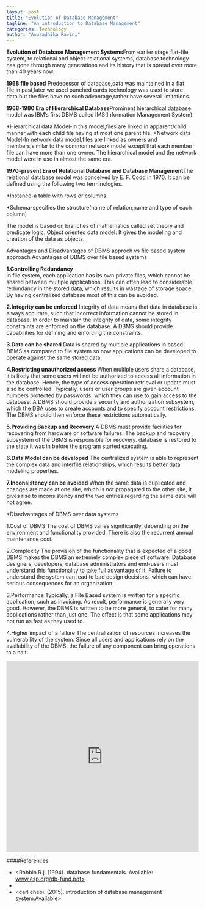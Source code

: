 ```yaml
---
layout: post
title: "Evolution of Database Management"
tagline: "An introduction to Database Management"
categories: Technology
author: "Anuradhika Ravini"
---
```


**Evolution of Database Management Systems**From earlier stage flat-file system, to relational and object-relational systems, database technology has gone through many generations and its history that is spread over more than 40 years now.

**1968 file based**
Predecessor of database,data was maintained in a flat file.in past,later we used punched cards technology was used to store data.but the files have no such advantage,rather have several limitations.

**1968-1980 Era of Hierarchical Database**Prominent hierarchical database model was IBM’s first DBMS called IMS(Information Management System).

*Hierarchical data Model-In this model,files are linked in apparent/child manner,with each child file having at most one parent file.
*Network data Model-In network data model,files are linked as owners and members,similar to the common network model except that each member file can have more than one owner.
The hierarchical model and the network model were in use in almost the same era.

**1970-present Era of Relational Database and Database Management**The relational database model was conceived by E. F. Codd in 1970. It can be defined using the following two terminologies.

*Instance-a table with rows or columns.

*Schema-specifies the structure(name of relation,name and type of each column)

The model is based on branches of mathematics called set theory and predicate logic.
Object oriented data model:
It gives the modeling and creation of the data as objects.

Advantages and Disadvantages of DBMS approch vs file based system approach
Advantages of DBMS over file based systems

**1.Controlling Redundancy**       
In file system, each application has its own private files, which cannot be shared between multiple applications. This can often lead to considerable redundancy in the stored data, which results in wastage of storage space. By having centralized database most of this can be avoided.

**2.Integrity can be enforced**
Integrity of data means that data in database is always accurate, such that incorrect information cannot be stored in database. In order to maintain the integrity of data, some integrity constraints are enforced on the database. A DBMS should provide capabilities for defining and enforcing the constraints.

**3.Data can be shared**
Data is shared by multiple applications in based DBMS as compared to file system so now applications can be developed to operate against the same stored data. 

**4.Restricting unauthorized access**
When multiple users share a database, it is likely that some users will not be authorized to access all information in the database. Hence, the type of access operation retrieval or update must also be controlled. Typically, users or user groups are given account numbers protected by passwords, which they can use to gain access to the database. A DBMS should provide a security and authorization subsystem, which the DBA uses to create accounts and to specify account restrictions. The DBMS should then enforce these restrictions automatically.

**5.Providing Backup and Recovery**
 A DBMS must provide facilities for recovering from hardware or software failures. The backup and recovery subsystem of the DBMS is responsible for recovery. database is restored to the state it was in before the program started executing.

**6.Data Model can be developed**
 The centralized system is able to represent the complex data and interfile relationships, which results better data modeling properties.

**7.Inconsistency can be avoided**
 When the same data is duplicated and changes are made at one site, which is not propagated to the other site, it gives rise to inconsistency and the two entries regarding the same data will not agree. 

*Disadvantages of DBMS over data systems

1.Cost of DBMS
The cost of DBMS varies significantly, depending on the environment and functionality provided. There is also the recurrent annual maintenance cost.

2.Complexity
 The provision of the functionality that is expected of a good DBMS makes the DBMS an extremely complex piece of software. Database designers, developers, database administrators and end-users must understand this functionality to take full advantage of it. Failure to understand the system can lead to bad design decisions, which can have serious consequences for an organization.

3.Performance
Typically, a File Based system is written for a specific application, such as invoicing. As result, performance is generally very good. However, the DBMS is written to be more general, to cater for many applications rather than just one. The effect is that some applications may not run as fast as they used to.

4.Higher impact of a failure
The centralization of resources increases the vulnerability of the system. Since all users and applications rely on the availability of the DBMS, the failure of any component can bring operations to a halt.

<embed src="https://drive.google.com/viewerng/viewer?embedded=true&url=https://github.com/aviorsys/aviorsys.github.io/raw/master/uploads/Evolution-of-Database-Management-Systems.pdf" width="100%" height="500">

####References

* <Robbin R.j. (1994). database fundamentals. Available: www.esp.org/db-fund.pdf>
* <Database management system Gavi Nara>
* <carl chebi. (2015). introduction of database management system.Available>

